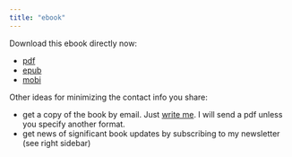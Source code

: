 ```yaml
---
title: "ebook"
---
```


Download this ebook directly now:

- [pdf](https://leanpub.com/s/1g4YkiAqTEDg_aW0i5HSrT.pdf)
- [epub](https://leanpub.com/s/1g4YkiAqTEDg_aW0i5HSrT.epub)
- [mobi](https://leanpub.com/s/1g4YkiAqTEDg_aW0i5HSrT.mobi)

Other ideas for minimizing the contact info you share:

- get a copy of the book by email. Just [write me](/about/). I will send a pdf unless you specify another format. 
- get news of significant book updates by subscribing to my newsletter (see right sidebar)

<!--
pdf: https://leanpub.com/s/1g4YkiAqTEDg_aW0i5HSrT.pdf
epub: https://leanpub.com/s/1g4YkiAqTEDg_aW0i5HSrT.epub
mobi: https://leanpub.com/s/1g4YkiAqTEDg_aW0i5HSrT.mobi
-->